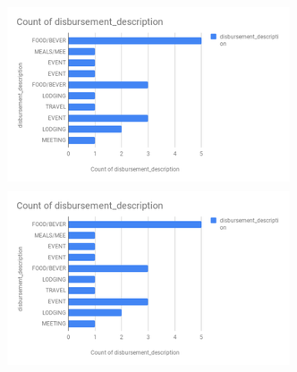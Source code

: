 
![2018 Campaign](https://github.com/ofalana/Digitalframeworks/blob/master/No%20election%20year.png)

![No election year](https://github.com/ofalana/Digitalframeworks/blob/master/No%20election%20year.png)
